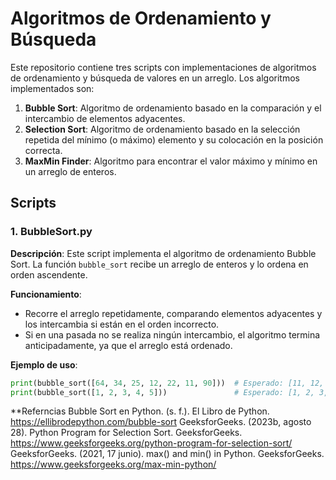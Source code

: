 # Algoritmos de Ordenamiento y Búsqueda

Este repositorio contiene tres scripts con implementaciones de algoritmos de ordenamiento y búsqueda de valores en un arreglo. Los algoritmos implementados son:

1. **Bubble Sort**: Algoritmo de ordenamiento basado en la comparación y el intercambio de elementos adyacentes.
2. **Selection Sort**: Algoritmo de ordenamiento basado en la selección repetida del mínimo (o máximo) elemento y su colocación en la posición correcta.
3. **MaxMin Finder**: Algoritmo para encontrar el valor máximo y mínimo en un arreglo de enteros.

## Scripts

### 1. BubbleSort.py

**Descripción**: Este script implementa el algoritmo de ordenamiento Bubble Sort. La función `bubble_sort` recibe un arreglo de enteros y lo ordena en orden ascendente.

**Funcionamiento**:
- Recorre el arreglo repetidamente, comparando elementos adyacentes y los intercambia si están en el orden incorrecto.
- Si en una pasada no se realiza ningún intercambio, el algoritmo termina anticipadamente, ya que el arreglo está ordenado.

**Ejemplo de uso**:

```python
print(bubble_sort([64, 34, 25, 12, 22, 11, 90]))  # Esperado: [11, 12, 22, 25, 34, 64, 90]
print(bubble_sort([1, 2, 3, 4, 5]))               # Esperado: [1, 2, 3, 4, 5] (arreglo ya ordenado)
```

**Referncias
Bubble Sort en Python. (s. f.). El Libro de Python. https://ellibrodepython.com/bubble-sort
GeeksforGeeks. (2023b, agosto 28). Python Program for Selection Sort. GeeksforGeeks. https://www.geeksforgeeks.org/python-program-for-selection-sort/
GeeksforGeeks. (2021, 17 junio). max() and min() in Python. GeeksforGeeks. https://www.geeksforgeeks.org/max-min-python/
